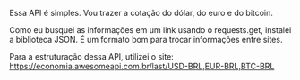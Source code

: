 Essa API é simples. Vou trazer a cotação do dólar, do euro e do bitcoin.

Como eu busquei as informações em um link usando o requests.get, instalei a biblioteca JSON. 
É um formato bom para trocar informações entre sites.

Para a estruturação dessa API, utilizei o site: https://economia.awesomeapi.com.br/last/USD-BRL,EUR-BRL,BTC-BRL
